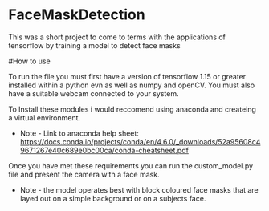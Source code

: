 # FaceMaskDetection

This was a short project to come to terms with the applications of tensorflow by training a model to detect face masks

#How to use

To run the file you must first have a version of tensorflow 1.15 or greater installed within a python evn as well as numpy and openCV. 
You must also have a suitable webcam connected to your system. 

To Install these modules i would reccomend using anaconda and createing a virtual environment.
  - Note -
  Link to anaconda help sheet: https://docs.conda.io/projects/conda/en/4.6.0/_downloads/52a95608c49671267e40c689e0bc00ca/conda-cheatsheet.pdf

Once you have met these requirements you can run the custom_model.py file and present the camera with a face mask. 
  - Note -
  the model operates best with block coloured face masks that are layed out on a simple background or on a subjects face.
  
  

